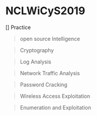 # NCLWiCyS2019

[] Practice 
> open source Intelligence


> Cryptography 

>Log Analysis

> Network Traffic Analysis

>Password Cracking

> Wireless Access Exploitation

> Enumeration and Exploitation

